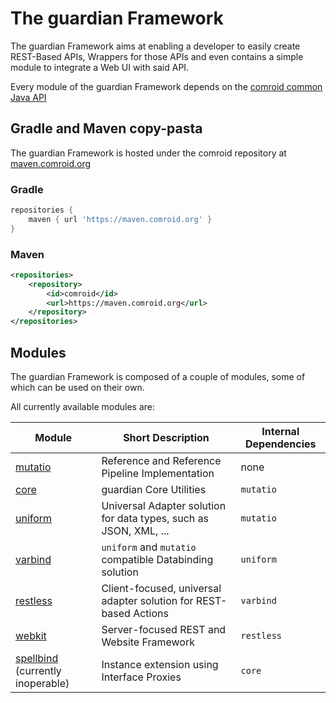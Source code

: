 # The guardian Framework

The guardian Framework aims at enabling a developer to easily create REST-Based APIs, Wrappers for those APIs and even
contains a simple module to integrate a Web UI with said API.

Every module of the guardian Framework depends on the [comroid common Java API](https://github.com/comroid-git/api)

## Gradle and Maven copy-pasta

The guardian Framework is hosted under the comroid repository
at [maven.comroid.org](https://maven.comroid.org/org/comroid)

### Gradle

```groovy
repositories {
    maven { url 'https://maven.comroid.org' }
}
```

### Maven

```xml
<repositories>
    <repository>
        <id>comroid</id>
        <url>https://maven.comroid.org</url>
    </repository>
</repositories>
```

## Modules

The guardian Framework is composed of a couple of modules, some of which can be used on their own.

All currently available modules are:

| Module                                                                                                                | Short Description                                                 | Internal Dependencies |
|-----------------------------------------------------------------------------------------------------------------------|-------------------------------------------------------------------|-----------------------|
| [mutatio](https://github.com/comroid-git/guardian-framework/blob/master/mutatio)                                      | Reference and Reference Pipeline Implementation                   | none                  |
| [core](https://github.com/comroid-git/guardian-framework/blob/master/core)                                            | guardian Core Utilities                                           | `mutatio`             |
| [uniform](https://github.com/comroid-git/guardian-framework/blob/master/uniform)                                      | Universal Adapter solution for data types, such as JSON, XML, ... | `mutatio`             |
| [varbind](https://github.com/comroid-git/guardian-framework/blob/master/varbind/README.md)                            | `uniform` and `mutatio` compatible Databinding solution           | `uniform`             |
| [restless](https://github.com/comroid-git/guardian-framework/blob/master/restless/README.md)                          | Client-focused, universal adapter solution for REST-based Actions | `varbind`             |
| [webkit](https://github.com/comroid-git/guardian-framework/blob/master/webkit/README.md)                              | Server-focused REST and Website Framework                         | `restless`            |
| [spellbind](https://github.com/comroid-git/guardian-framework/blob/master/spellbind/README.md) (currently inoperable) | Instance extension using Interface Proxies                        | `core`                |

